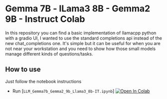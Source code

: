 # Gemma 7B - lLama3 8B - Gemma2 9B - Instruct   Colab

In this repository you can find a basic implementation of llamacpp python with a gradio UI, I wanted to use the standard completions api instead of the new chat_completions one.
It's simple but it can be useful for when you are not near your workstation and you need to show how those small models manage different kinds of questions/tasks.

## How to use
Just follow the notebook instructions
-   Run [`LLM_Gemma7b_Gemma2_9b_Llama3_8b-IT.ipynb`]
[![Open In Colab][colabicon]][colabsite]

[colabicon]: <https://colab.research.google.com/assets/colab-badge.svg>
[colabsite]: <https://colab.research.google.com/github/IvanMadman/Gemma7b-llama3.8b-gemma2.9b.colab/blob/main/LLM_Gemma7b_Gemma2_9b_Llama3_8b_IT.ipynb>


